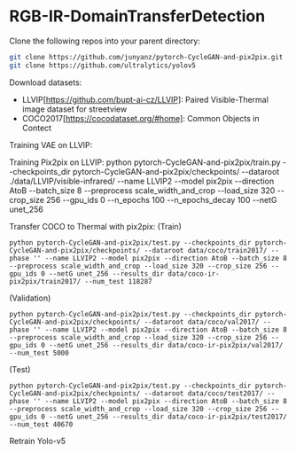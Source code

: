 # RGB-IR-DomainTransferDetection

Clone the following repos into your parent directory:
```bash
git clone https://github.com/junyanz/pytorch-CycleGAN-and-pix2pix.git
git clone https://github.com/ultralytics/yolov5
```


Download datasets:
- LLVIP[https://github.com/bupt-ai-cz/LLVIP]: Paired Visible-Thermal image dataset for streetview
- COCO2017[https://cocodataset.org/#home]: Common Objects in Contect

Training VAE on LLVIP:


Training Pix2pix on LLVIP:
python pytorch-CycleGAN-and-pix2pix/train.py --checkpoints_dir pytorch-CycleGAN-and-pix2pix/checkpoints/ --dataroot ./data/LLVIP/visible-infrared/ --name LLVIP2 --model pix2pix --direction AtoB --batch_size 8 --preprocess scale_width_and_crop --load_size 320 --crop_size 256 --gpu_ids 0 --n_epochs 100 --n_epochs_decay 100 --netG unet_256

Transfer COCO to Thermal with pix2pix:
(Train)
```
python pytorch-CycleGAN-and-pix2pix/test.py --checkpoints_dir pytorch-CycleGAN-and-pix2pix/checkpoints/ --dataroot data/coco/train2017/ --phase '' --name LLVIP2 --model pix2pix --direction AtoB --batch_size 8 --preprocess scale_width_and_crop --load_size 320 --crop_size 256 --gpu_ids 0 --netG unet_256 --results_dir data/coco-ir-pix2pix/train2017/ --num_test 118287
```
(Validation)
```
python pytorch-CycleGAN-and-pix2pix/test.py --checkpoints_dir pytorch-CycleGAN-and-pix2pix/checkpoints/ --dataroot data/coco/val2017/ --phase '' --name LLVIP2 --model pix2pix --direction AtoB --batch_size 8 --preprocess scale_width_and_crop --load_size 320 --crop_size 256 --gpu_ids 0 --netG unet_256 --results_dir data/coco-ir-pix2pix/val2017/ --num_test 5000
```
(Test)
```
python pytorch-CycleGAN-and-pix2pix/test.py --checkpoints_dir pytorch-CycleGAN-and-pix2pix/checkpoints/ --dataroot data/coco/test2017/ --phase '' --name LLVIP2 --model pix2pix --direction AtoB --batch_size 8 --preprocess scale_width_and_crop --load_size 320 --crop_size 256 --gpu_ids 0 --netG unet_256 --results_dir data/coco-ir-pix2pix/test2017/ --num_test 40670
```
Retrain Yolo-v5